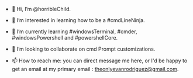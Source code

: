 - 👋 Hi, I’m @horribleChild. 

- 👀 I’m interested in learning how to be a #cmdLineNinja. 

- 🌱 I’m currently learning #windowsTerminal, #cmder, #windowsPowershell and #powershellCore. 

- 💞️ I’m looking to collaborate on cmd Prompt customizations. 

- 📫 How to reach me:  you can direct message me here, or I'd be happy to get an email at my primary email : theonlyevanrodriguez@gmail.com. 


<!---
horriblechild/horriblechild is a ✨ special ✨ repository because its `README.md` (this file) appears on your GitHub profile.
You can click the Preview link to take a look at your changes.
--->

